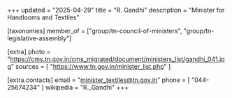 +++
updated = "2025-04-29"
title = "R. Gandhi"
description = "Minister for Handlooms and Textiles"

[taxonomies]
member_of = ["group/tn-council-of-ministers", "group/tn-legislative-assembly"]

[extra]
photo = "https://cms.tn.gov.in/cms_migrated/document/ministers_list/gandhi_041.jpg"
sources = [
    "https://www.tn.gov.in/minister_list.php"
]

[extra.contacts]
email = "minister_textiles@tn.gov.in"
phone = [
    "044-25674234"
]
wikipedia = "R._Gandhi"
+++
